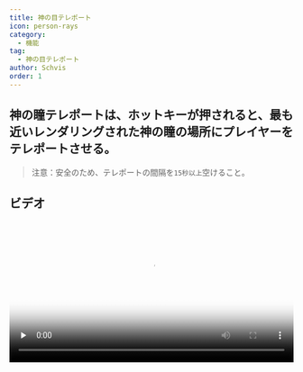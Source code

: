 ```yaml
---
title: 神の目テレポート
icon: person-rays
category:
  - 機能
tag:
  - 神の目テレポート
author: Schvis
order: 1
---
```


## 神の瞳テレポートは、ホットキーが押されると、最も近いレンダリングされた神の瞳の場所にプレイヤーをテレポートさせる。

> 注意：安全のため、テレポートの間隔を`15秒以上`空けること。

## ビデオ

<video controls preload="none" width="100%" poster="https://nextcloud.atruicardona.xyz/s/i4b27NoW8i4mNxn/preview"><source src="https://nextcloud.atruicardona.xyz/s/i4b27NoW8i4mNxn/download" type="video/mp4"></video>
